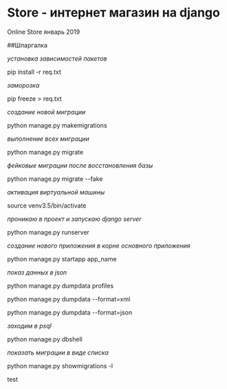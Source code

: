# Store - интернет магазин на django

Online Store январь 2019


##Шпаргалка

_установка зависимостей пакетов_

pip install -r req.txt

_заморозка_

pip freeze > req.txt

_создание новой миграции_

python manage.py makemigrations

_выполнение всех миграции_

python manage.py migrate

_фейковые миграции после восстановления базы_

python manage.py migrate --fake

_активация виртуальной машины_

source venv3.5/bin/activate

_проникаю в проект и запускаю django server_

python manage.py runserver

_создание нового приложения в корне основного приложения_

python manage.py startapp app_name

_показ данных в json_

python manage.py dumpdata profiles

python manage.py dumpdata --format=xml

python manage.py dumpdata --format=json

_заходим в psql_

python manage.py dbshell

_показать миграции в виде списка_

python manage.py showmigrations -l

test
